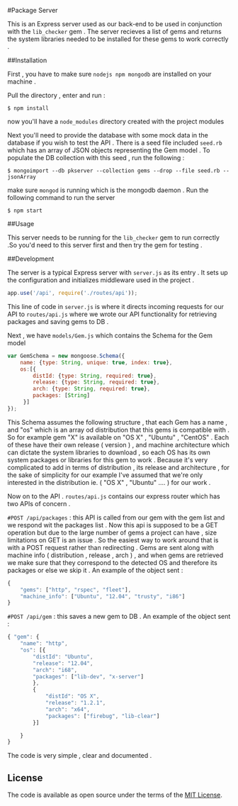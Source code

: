 #Package Server

This is an Express server used as our back-end to be used in conjunction with the `lib_checker` gem . The server recieves a list of gems and returns the system libraries needed to be installed for these gems to work correctly .

##Installation

First , you have to make sure `nodejs npm mongodb` are installed on your machine .

Pull the directory , enter and run :
```
$ npm install
```
now you'll have a `node_modules` directory created with the project modules

Next you'll need to provide the database with some mock data in the database if you wish to test the API . There is a seed file included `seed.rb` which has an array of JSON objects representing the Gem model . To populate the DB collection with this seed , run the following :

```
$ mongoimport --db pkserver --collection gems --drop --file seed.rb --jsonArray
```

make sure `mongod` is running which is the mongodb daemon . Run the following command to run the server

```
$ npm start
```
##Usage

This server needs to be running for the `lib_checker` gem to run correctly .So you'd need to this server first and then try the gem for testing .

##Development

The server is a typical Express server with `server.js` as its entry . It sets up the configuration and initializes middleware used in the project . 

```javascript
app.use('/api', require('./routes/api'));
```
This line of code in `server.js` is where it directs incoming requests for our API to `routes/api.js` where we wrote our API functionality for retrieving packages and saving gems to DB .

Next , we have `models/Gem.js` which contains the Schema for the Gem model 

```javascript
var GemSchema = new mongoose.Schema({
	name: {type: String, unique: true, index: true},
	os:[{
		distId: {type: String, required: true},
		release: {type: String, required: true},
		arch: {type: String, required: true},
		packages: [String]
	 }]
});
```
This Schema assumes the following structure , that each Gem has a name , and "os" which is an array od distribution that this gems is compatible with . So for example gem "X" is available on "OS X" , "Ubuntu" , "CentOS" . Each of these have their own release ( version ) , and machine architecture which can dictate the system libraries to download , so each OS has its own system packages or libraries for this gem to work . Because it's very complicated to add in terms of distribution , its release and architecture , for the sake of simplicity for our example I've assumed that we're only interested in the distribution ie. ( "OS X" , "Ubuntu" .... ) for our work .

Now on to the API . `routes/api.js` contains our express router which has two APIs of concern .

`#POST /api/packages` : this API is called from our gem with the gem list and we respond wit the packages list . Now this api is supposed to be a GET operation but due to the large number of gems a project can have , size limitations on GET is an issue . So the easiest way to work around that is with a POST request rather than redirecting . Gems are sent along with machine info ( distribution , release , arch ) , and when gems are retrieved we make sure that they correspond to the detected OS and therefore its packages or else we skip it . An example of the object sent :
```javascript
{ 
	"gems": ["http", "rspec", "fleet"],
	"machine_info": ["Ubuntu", "12.04", "trusty", "i86"]
}
```

`#POST /api/gem` : this saves a new gem to DB . An example of the object sent :
```javascript
{ "gem": {
	"name": "http",
	"os": [{
		"distId": "Ubuntu",
		"release": "12.04",
		"arch": "i68",
		"packages": ["lib-dev", "x-server"]
		},
		{
			"distId": "OS X",
			"release": "1.2.1",
			"arch": "x64",
			"packages": ["firebug", "lib-clear"]
		}]

	}
}
```
The code is very simple , clear and documented .

## License 
The code is available as open source under the terms of the [MIT License](http://opensource.org/licenses/MIT).

